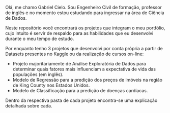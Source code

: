 Olá, me chamo Gabriel Cielo. Sou Engenheiro Civil de formação, professor de inglês e no momento estou estudando para ingressar na área de Ciência de Dados.

Neste repositório você encontrará os projetos que integram o meu portfólio, cujo intuito é servir de respaldo para as habilidades que eu desenvolvi
durante o meu tempo de estudo.

Por enquanto tenho 3 projetos que desenvolvi por conta própria a partir de Datasets presentes no Kaggle ou da realização de cursos on-line:

- Projeto majoritariamente de Análise Exploratória de Dados para determinar quais fatores mais influenciam a expectativa de vida das populações (em inglês).
- Modelo de Regressão para a predição dos preços de imóveis na região de King County nos Estados Unidos.
- Modelo de Classificação para a predição de doenças cardíacas.

Dentro da respectiva pasta de cada projeto encontra-se uma explicação detalhada sobre cada.
